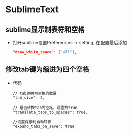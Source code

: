 # SublimeText

## sublime显示制表符和空格

+ 打开sublime设置Preferences -> setting, 在配置最后添加

  ```json
  "draw_white_space": ["all"],
  ```

## 修改tab键为缩进为四个空格

+ 代码

  ```jso
  // tab转换为空格的数量
  "tab_size": 4,

  // 是否转换tab为空格，设置为true
  "translate_tabs_to_spaces": true,

  //设置保存时自动转换
  "expand_tabs_on_save": true
  ```
